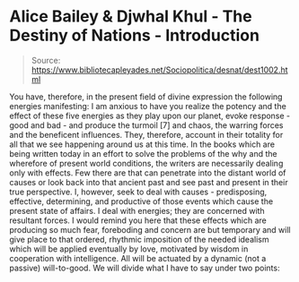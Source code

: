 # Alice Bailey & Djwhal Khul - The Destiny of Nations - Introduction

> Source: https://www.bibliotecapleyades.net/Sociopolitica/desnat/dest1002.html

You have, therefore, in the present field of divine expression the following energies manifesting:
I am anxious to have you realize the potency and the effect of these five energies as they play upon our planet, evoke response - good and bad - and produce the turmoil [7] and chaos, the warring forces and the beneficent influences. They, therefore, account in their totality for all that we see happening around us at this time. In the books which are being written today in an effort to solve the problems of the why and the wherefore of present world conditions, the writers are necessarily dealing only with effects. Few there are that can penetrate into the distant world of causes or look back into that ancient past and see past and present in their true perspective. I, however, seek to deal with causes - predisposing, effective, determining, and productive of those events which cause the present state of affairs. I deal with energies; they are concerned with resultant forces. I would remind you here that these effects which are producing so much fear, foreboding and concern are but temporary and will give place to that ordered, rhythmic imposition of the needed idealism which will be applied eventually by love, motivated by wisdom in cooperation with intelligence. All will be actuated by a dynamic (not a passive) will-to-good.
We will divide what I have to say under two points:

